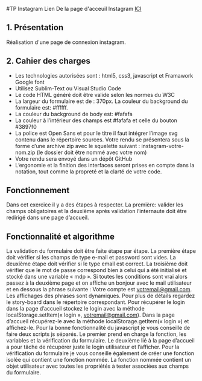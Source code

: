 #TP Instagram
Lien De la page d'acceuil Instagram [ICI](https://raharisonkevin.github.io/tp_instagram/)

## 1. Présentation
 Réalisation d'une page de connexion instagram.

## 2. Cahier des charges
* Les technologies autorisées sont : html5, css3, javascript et Framawork Google font
* Utilisez Sublim-Text ou Visual Studio Code
* Le code HTML généré doit être valide selon les normes du W3C
* La largeur du formulaire est de : 370px. La couleur du background du formulaire est: #ffffff.
* La couleur du background de body est: #fafafa
* La couleur à l’intérieur des champs est #fafafa et celle du bouton #3897f0
* La police est Open Sans et pour le titre il faut intégrer l’image svg contenu dans le répertoire 
sources.
Votre rendu se présentera sous la forme d’une archive zip avec le squelette suivant : 
instagram-votre-nom.zip (le dossier doit être nommé avec votre nom)
* Votre rendu sera envoyé dans un dépôt GitHub
* L’ergonomie et la finition des interfaces seront prises en compte dans la notation, tout 
comme la propreté et la clarté de votre code.

## Fonctionnement 
Dans cet exercice il y a des étapes à respecter. La première: valider les champs obligatoires et la 
deuxième après validation l’internaute doit être redirigé dans une page d’accueil.

## Fonctionnalité et algorithme

La validation du formulaire doit être faite étape par étape. La première étape doit vérifier si les 
champs de type e-mail et password sont vides. La deuxième étape doit vérifier si le type email est 
correct. La troisième doit vérifier que le mot de passe correspond bien à celui qui a été initialisé et 
stocké dans une variable « mdp ». Si toutes les conditions sont vrai alors passez à la deuxième page 
et on affiche un bonjour avec le mail utilisateur et en dessous la phrase suivante : Votre compte est 
votremail@gmail.com. Les affichages des phrases sont dynamiques. Pour plus de détails regardez le 
story-board dans le répertoire correspondant.
Pour récupérer le login dans la page d’accueil stockez le login avec la méthode 
localStorage.setItem(« login », votremail@gmail.com). Dans la page d’accueil récupérez-le avec la 
méthode localStorage.getItem(« login ») et affichez-le.
Pour la bonne fonctionnalité du javascript je vous conseille de faire deux scripts js séparés. Le 
premier prend en charge la fonction, les variables et la vérification du formulaire. Le deuxième lié à la 
page d’accueil a pour tâche de récupérer juste le login utilisateur et l’afficher. Pour la vérification du 
formulaire je vous conseille également de créer une fonction isolée qui contient une fonction 
nommée. La fonction nommée contient un objet utilisateur avec toutes les propriétés à tester 
associées aux champs du formulaire.

